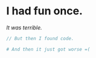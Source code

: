 # I had fun once.

_It was terrible._

```kotlin
// But then I found code.
```

```python
# And then it just got worse =(
```